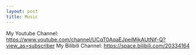 ```yaml
---
layout: post
title: Music
---
```


My Youtube Channel: https://www.youtube.com/channel/UCqT0AqaEJpeiMjkAUtNjf-Q?view_as=subscriber
My Bilibili Channel: https://space.bilibili.com/20334164

